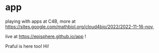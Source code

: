 # app
playing with apps at C4B, more at https://sites.google.com/mathbiol.org/cloud4bio/2022/2022-11-16-nov,

live at https://episphere.github.io/app !

Praful is here too! Hi!
